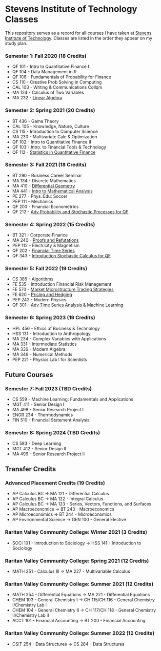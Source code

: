 # Stevens Institute of Technology Classes
This repository serves as a record for all courses I have taken at [Stevens Institute of Technology](https://stevens.edu). Classes are listed in the order they appear on my study plan.

### Semester 1: Fall 2020 (18 Credits)
- QF 101 - Intro to Quantitative Finance I
- QF 104 - Data Management in R
- QF 106 - Fundamentals of Probability for Finance
- CS 110 - Creative Prob Solving in Computing
- CAL 103 - Writing & Communications Collqm
- MA 124 - Calculus of Two Variables
- MA 232 - [Linear Algebra](https://github.com/arjun-koshal/Stevens-Classes/tree/main/F20%20MA%20232)

### Semester 2: Spring 2021 (20 Credits)
- BT 436 - Game Theory
- CAL 105 - Knowledge, Nature, Culture
- CS 115 - Introduction to Computer Science
- MA 230 - Multivariate Calc & Optimization
- QF 102 - Intro to Quantitative Finance II
- QF 103 - Intro. to Financial Tools & Technology
- QF 112 - [Statistics in Quantitative Finance](https://github.com/arjun-koshal/Stevens-Classes/tree/main/S21%20QF%20112)

### Semester 3: Fall 2021 (18 Credits)
- BT 290 - Business Career Seminar
- MA 134 - Discrete Mathematics
- MA 410 - [Differential Geometry](https://github.com/arjun-koshal/Stevens-Classes/tree/main/F21%20MA%20410)
- MA 441 - [Intro to Mathematical Analysis](https://github.com/arjun-koshal/Stevens-Classes/tree/main/F21%20MA%20441)
- PE 277 - Phys. Edu: Soccer
- PEP 111 - Mechanics
- QF 200 - Financial Econometrics
- QF 212 - [Adv Probability and Stochastic Processes for QF](https://github.com/arjun-koshal/Stevens-Classes/tree/main/F21%20QF%20212)

### Semester 4: Spring 2022 (15 Credits)
- BT 321 - Corporate Finance
- MA 240 - [Proofs and Refutations](https://github.com/arjun-koshal/Stevens-Classes/tree/main/S22%20MA%20240)
- PEP 112 - Electricity & Magnetism
- QF 202 - [Financial Time Series](https://github.com/arjun-koshal/Stevens-Classes/tree/main/S22%20QF%20202)
- QF 343 - [Introduction Stochastic Calculus for QF](https://github.com/arjun-koshal/Stevens-Classes/tree/main/S22%20QF%20343)

### Semester 5: Fall 2022 (19 Credits)
- CS 385 - [Algorithms](https://github.com/arjun-koshal/Stevens-Classes/tree/main/F22%20CS%20385)
- FE 535 - Introduction Financial Risk Management
- FE 570 - [Market Microstructure Trading Strategies](https://github.com/arjun-koshal/Stevens-Classes/tree/main/F22%20FE%20570)
- FE 620 - [Pricing and Hedging](https://github.com/arjun-koshal/Stevens-Classes/tree/main/F22%20FE%20620)
- PEP 242 - Modern Physics
- QF 301 - [Adv Time Series Analysis & Machine Learning](https://github.com/arjun-koshal/Stevens-Classes/tree/main/F22%20QF%20301)

### Semester 6: Spring 2023 (19 Credits)
- HPL 456 - Ethics of Business & Technology
- HSS 131 - Introduction to Anthropology
- MA 234 - Complex Variables with Applications
- MA 331 - Intermediate Statistics
- MA 336 - Modern Algebra
- MA 346 - Numerical Methods
- PEP 221 - Physics Lab I for Scientists

## Future Courses

### Semester 7: Fall 2023 (TBD Credits)
- CS 559 - Machine Learning: Fundamentals and Applications
- MGT 411 - Senior Design I
- MA 498 - Senior Research Project I
- ENGR 234 - Thermodynamics
- FIN 510 - Financial Statement Analysis

### Semester 8: Spring 2024 (TBD Credits)
- CS 583 - Deep Learning
- MGT 412 - Senior Design II
- MA 499 - Senior Research Project II

## Transfer Credits

### Advanced Placement Credits (19 Credits)
- AP Calculus BC -> MA 121 - Differential Calculus
- AP Calculus BC -> MA 122 - Integral Calculus
- AP Calculus BC -> MA 123 - Series, Vectors, Functions, and Surfaces
- AP Macroeconomics -> BT 243 - Macroeconomics
- AP Microeconomics -> BT 244 - Microeconomics
- AP Environmental Science -> GEN 100 - General Elective

### Raritan Valley Community College: Winter 2021 (3 Credits)
- SOCI 101 - Introduction to Sociology -> HSS 141 - Introduction to Sociology

### Raritan Valley Community College: Spring 2021 (12 Credits)
- MATH 251 - Calculus III -> MA 227 - Multivariable Calculus

### Raritan Valley Community College: Summer 2021 (12 Credits)
- MATH 254 - Differential Equations -> MA 221 - Differential Equations
- CHEM 103 - General Chemistry I -> CH 115/CH 116 - General Chemistry I/Chemistry Lab I
- CHEM 104 - General Chemistry II -> CH 117/CH 118 - General Chemistry II/Chemistry Lab II
- ACCT 101 - Financial Accounting -> BT 200 - Financial Accounting

### Raritan Valley Community College: Summer 2022 (12 Credits)
- CSIT 254 - Data Structures -> CS 284 - Data Structures
